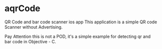 # aqrCode
QR Code and bar code scanner ios app
This application is a simple QR code Scanner without Advertising.

Pay Attention this is not a POD, it's a simple example for detecting qr and bar code in Objective - C.
